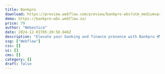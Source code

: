 ```yaml
---
title: Bankpro
download: https://preview.webflow.com/preview/bankpro-wbs?utm_medium=preview_link&utm_source=designer&utm_content=bankpro-wbs&preview=f7f1e40619a3601d8f4b1cc52ec0dec9&workflow=preview
demo: https://bankpro-wbs.webflow.io/
price: 79
author: "Webestica"
date: 2024-12-01T05:20:58.846Z
description: "Elevate your banking and finance presence with Bankpro 💳 This sleek and modern Webflow template is perfect for banks, fintech startups, and financial institutions, offering a seamless user experience and stylish showcase for your financial solutions"
ssg: ["Webflow"]
css: []
ui: []
cms: []
category: []
draft: false
---
```

